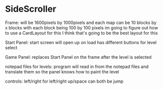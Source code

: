 # SideScroller

Frame:
will be 1600pixels by 1000pixels and each map 
can be 10 blocks by x blocks with each block
being 100 by 100 pixels
im going to figure out how to use a CardLayout
for this I think that's going to be the best
layout for this

Start Panel:
start screen will open up on load
has different buttons for level select

Game Panel:
replaces Start Panel on the frame after
the level is selected

notepad files for levels:
program will read in from the notepad files and
translate them so the panel knows how to paint
the level

controls:
left/right for left/right
up/space can both be jump

